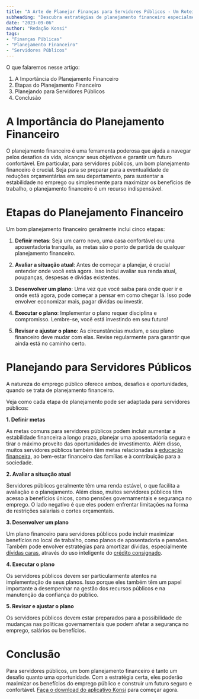 ```yaml
---
title: "A Arte de Planejar Finanças para Servidores Públicos - Um Roteiro Especial"
subheading: "Descubra estratégias de planejamento financeiro especialmente para servidores públicos e construa um futuro seguro e estável."
date: "2023-09-06"
author: "Redação Konsi"
tags:
- "Finanças Públicas"
- "Planejamento Financeiro"
- "Servidores Públicos"
---
```

O que falaremos nesse artigo:
1. A Importância do Planejamento Financeiro
2. Etapas do Planejamento Financeiro
3. Planejando para Servidores Públicos
4. Conclusão

# A Importância do Planejamento Financeiro

O planejamento financeiro é uma ferramenta poderosa que ajuda a navegar pelos desafios da vida, alcançar seus objetivos e garantir um futuro confortável. Em particular, para servidores públicos, um bom planejamento financeiro é crucial. Seja para se preparar para a eventualidade de reduções orçamentárias em seu departamento, para sustentar a estabilidade no emprego ou simplesmente para maximizar os benefícios de trabalho, o planejamento financeiro é um recurso indispensável.

# Etapas do Planejamento Financeiro

Um bom planejamento financeiro geralmente inclui cinco etapas:

1. **Definir metas**: Seja um carro novo, uma casa confortável ou uma aposentadoria tranquila, as metas são o ponto de partida de qualquer planejamento financeiro.

2. **Avaliar a situação atual**: Antes de começar a planejar, é crucial entender onde você está agora. Isso inclui avaliar sua renda atual, poupanças, despesas e dívidas existentes.

3. **Desenvolver um plano**: Uma vez que você saiba para onde quer ir e onde está agora, pode começar a pensar em como chegar lá. Isso pode envolver economizar mais, pagar dívidas ou investir.

4. **Executar o plano**: Implementar o plano requer disciplina e compromisso. Lembre-se, você está investindo em seu futuro!

5. **Revisar e ajustar o plano**: As circunstâncias mudam, e seu plano financeiro deve mudar com elas. Revise regularmente para garantir que ainda está no caminho certo.

# Planejando para Servidores Públicos

A natureza do emprego público oferece ambos, desafios e oportunidades, quando se trata de planejamento financeiro.

Veja como cada etapa de planejamento pode ser adaptada para servidores públicos:

**1. Definir metas**

As metas comuns para servidores públicos podem incluir aumentar a estabilidade financeira a longo prazo, planejar uma aposentadoria segura e tirar o máximo proveito das oportunidades de investimento. Além disso, muitos servidores públicos também têm metas relacionadas à [educação financeira](https://konsi.com.br/postagens/a-importncia-da-educao-financeira-para-servidores-pblicos-e-como-implement-la-em-sua-vida), ao bem-estar financeiro das famílias e à contribuição para a sociedade.

**2. Avaliar a situação atual**

Servidores públicos geralmente têm uma renda estável, o que facilita a avaliação e o planejamento. Além disso, muitos servidores públicos têm acesso a benefícios únicos, como pensões governamentais e segurança no emprego. O lado negativo é que eles podem enfrentar limitações na forma de restrições salariais e cortes orçamentais. 

**3. Desenvolver um plano**

Um plano financeiro para servidores públicos pode incluir maximizar benefícios no local de trabalho, como planos de aposentadoria e pensões. Também pode envolver estratégias para amortizar dívidas, especialmente [dívidas caras](https://konsi.com.br/postagens/como-usar-o-crdito-consignado-para-quitar-dvidas-caras), através do uso inteligente do [crédito consignado](https://konsi.com.br/postagens/por-que-o-crdito-consignado-a-melhor-escolha-para-servidores-pblicos).

**4. Executar o plano**

Os servidores públicos devem ser particularmente atentos na implementação de seus planos. Isso porque eles também têm um papel importante a desempenhar na gestão dos recursos públicos e na manutenção da confiança do público.

**5. Revisar e ajustar o plano**

Os servidores públicos devem estar preparados para a possibilidade de mudanças nas políticas governamentais que podem afetar a segurança no emprego, salários ou benefícios.

# Conclusão

Para servidores públicos, um bom planejamento financeiro é tanto um desafio quanto uma oportunidade. Com a estratégia certa, eles poderão maximizar os benefícios do emprego público e construir um futuro seguro e confortável. [Faça o download do aplicativo Konsi](https://www.konsi.com.br/) para começar agora.